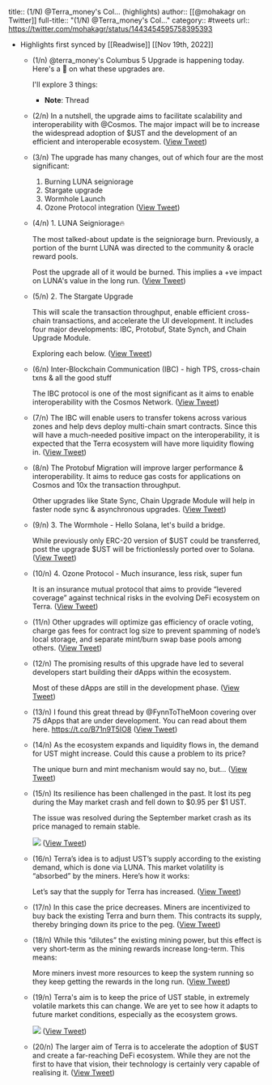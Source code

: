 title:: (1/N) @Terra_money's Col... (highlights)
author:: [[@mohakagr on Twitter]]
full-title:: "(1/N) @Terra_money's Col..."
category:: #tweets
url:: https://twitter.com/mohakagr/status/1443454595758395393

- Highlights first synced by [[Readwise]] [[Nov 19th, 2022]]
	- (1/n) @terra_money's Columbus 5 Upgrade is happening today. Here's a 🧵 on what these upgrades are.
	  
	  I'll explore 3 things:
		- **Note**: Thread
	- (2/n) In a nutshell, the upgrade aims to facilitate scalability and interoperability with @Cosmos. The major impact will be to increase the widespread adoption of $UST and the development of an efficient and interoperable ecosystem. ([View Tweet](https://twitter.com/mohakagr/status/1443454596878200832))
	- (3/n) The upgrade has many changes, out of which four are the most significant: 
	  
	  1. Burning LUNA seigniorage 
	  2. Stargate upgrade 
	  3. Wormhole Launch
	  4. Ozone Protocol integration ([View Tweet](https://twitter.com/mohakagr/status/1443454597926850569))
	- (4/n) 1. LUNA Seigniorage🔥
	  
	  The most talked-about update is the seigniorage burn. Previously, a portion of the burnt LUNA was directed to the community & oracle reward pools.
	  
	  Post the upgrade all of it would be burned. This implies a +ve impact on LUNA's value in the long run. ([View Tweet](https://twitter.com/mohakagr/status/1443454599101239298))
	- (5/n) 2. The Stargate Upgrade
	  
	  This will scale the transaction throughput, enable efficient cross-chain transactions, and accelerate the UI development. It includes four major developments: IBC, Protobuf, State Synch, and Chain Upgrade Module.
	  
	  Exploring each below. ([View Tweet](https://twitter.com/mohakagr/status/1443454600267190278))
	- (6/n) Inter-Blockchain Communication (IBC) - high TPS, cross-chain txns & all the good stuff 
	  
	  The IBC protocol is one of the most significant as it aims to enable interoperability with the Cosmos Network. ([View Tweet](https://twitter.com/mohakagr/status/1443454601311571973))
	- (7/n) The IBC will enable users to transfer tokens across various zones and help devs deploy multi-chain smart contracts. Since this will have a much-needed positive impact on the interoperability, it is expected that the Terra ecosystem will have more liquidity flowing in. ([View Tweet](https://twitter.com/mohakagr/status/1443454602410553346))
	- (8/n) The Protobuf Migration will improve larger performance & interoperability. It aims to reduce gas costs for applications on Cosmos and 10x the transaction throughput.
	  
	  Other upgrades like State Sync, Chain Upgrade Module will help in faster node sync & asynchronous upgrades. ([View Tweet](https://twitter.com/mohakagr/status/1443454603693940739))
	- (9/n) 3. The Wormhole - Hello Solana, let's build a bridge. 
	  
	  While previously only ERC-20 version of $UST could be transferred, post the upgrade $UST will be frictionlessly ported over to Solana. ([View Tweet](https://twitter.com/mohakagr/status/1443454604746706950))
	- (10/n) 4. Ozone Protocol - Much insurance, less risk, super fun
	  
	  It is an insurance mutual protocol that aims to provide “levered coverage” against technical risks in the evolving DeFi ecosystem on Terra. ([View Tweet](https://twitter.com/mohakagr/status/1443454605765976064))
	- (11/n) Other upgrades will optimize gas efficiency of oracle voting, charge gas fees for contract log size to prevent spamming of node’s local storage, and separate mint/burn swap base pools among others. ([View Tweet](https://twitter.com/mohakagr/status/1443454606848106498))
	- (12/n) The promising results of this upgrade have led to several developers start building their dApps within the ecosystem. 
	  
	  Most of these dApps are still in the development phase. ([View Tweet](https://twitter.com/mohakagr/status/1443454607976394752))
	- (13/n) I found this great thread by @FynnToTheMoon covering over 75 dApps that are under development. You can read about them here. 
	  https://t.co/B71n9T5IO8 ([View Tweet](https://twitter.com/mohakagr/status/1443454609004003328))
	- (14/n) As the ecosystem expands and liquidity flows in, the demand for UST might increase. Could this cause a problem to its price? 
	  
	  The unique burn and mint mechanism would say no, but... ([View Tweet](https://twitter.com/mohakagr/status/1443454610245492740))
	- (15/n) Its resilience has been challenged in the past. It lost its peg during the May market crash and fell down to $0.95 per $1 UST.
	  
	  The issue was resolved during the September market crash as its price managed to remain stable. 
	  
	  ![](https://pbs.twimg.com/media/FAguU6tVkAEc1uQ.jpg) ([View Tweet](https://twitter.com/mohakagr/status/1443454619695259653))
	- (16/n) Terra’s idea is to adjust UST’s supply according to the existing demand, which is done via LUNA. This market volatility is “absorbed” by the miners. Here’s how it works:
	  
	  Let’s say that the supply for Terra has increased. ([View Tweet](https://twitter.com/mohakagr/status/1443454621473591297))
	- (17/n) In this case the price decreases. Miners are incentivized to buy back the existing Terra and burn them. This contracts its supply, thereby bringing down its price to the peg. ([View Tweet](https://twitter.com/mohakagr/status/1443454622555803659))
	- (18/n) While this “dilutes” the existing mining power, but this effect is very short-term as the mining rewards increase long-term. This means:
	  
	  More miners invest more resources to keep the system running so they keep getting the rewards in the long run. ([View Tweet](https://twitter.com/mohakagr/status/1443454623621124100))
	- (19/n) Terra's aim is to keep the price of UST stable, in extremely volatile markets this can change. We are yet to see how it adapts to future market conditions, especially as the ecosystem grows. 
	  
	  ![](https://pbs.twimg.com/media/FAguVbSVEAA90IL.jpg) ([View Tweet](https://twitter.com/mohakagr/status/1443454628083863557))
	- (20/n) The larger aim of Terra is to accelerate the adoption of $UST and create a far-reaching DeFi ecosystem. While they are not the first to have that vision, their technology is certainly very capable of realising it. ([View Tweet](https://twitter.com/mohakagr/status/1443454629652488192))